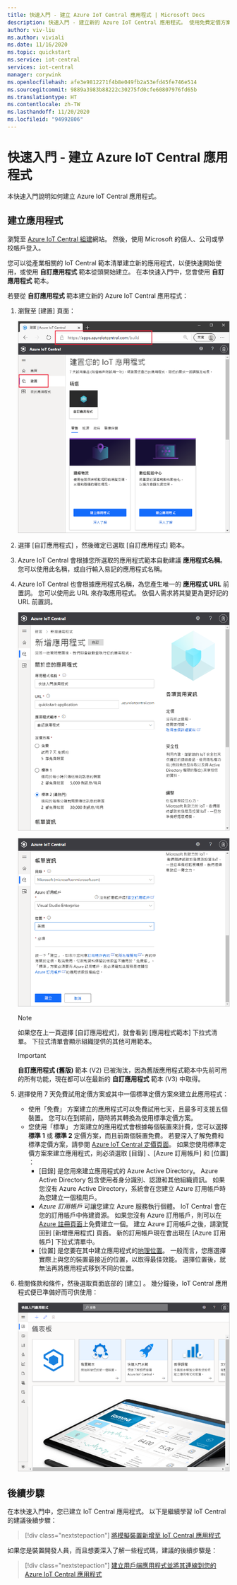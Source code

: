 ```yaml
---
title: 快速入門 - 建立 Azure IoT Central 應用程式 | Microsoft Docs
description: 快速入門 - 建立新的 Azure IoT Central 應用程式。 使用免費定價方案或其中一個標準定價方案來建立應用程式。
author: viv-liu
ms.author: viviali
ms.date: 11/16/2020
ms.topic: quickstart
ms.service: iot-central
services: iot-central
manager: corywink
ms.openlocfilehash: afe3e9812271f4b8e049fb2a53efd45fe746e514
ms.sourcegitcommit: 9889a3983b88222c30275fd0cfe60807976fd65b
ms.translationtype: HT
ms.contentlocale: zh-TW
ms.lasthandoff: 11/20/2020
ms.locfileid: "94992806"
---
```

# <a name="quickstart---create-an-azure-iot-central-application"></a>快速入門 - 建立 Azure IoT Central 應用程式

本快速入門說明如何建立 Azure IoT Central 應用程式。

## <a name="create-an-application"></a>建立應用程式

瀏覽至 [Azure IoT Central 組建](https://aka.ms/iotcentral)網站。 然後，使用 Microsoft 的個人、公司或學校帳戶登入。

您可以從產業相關的 IoT Central 範本清單建立新的應用程式，以便快速開始使用，或使用 **自訂應用程式** 範本從頭開始建立。 在本快速入門中，您會使用 **自訂應用程式** 範本。

若要從 **自訂應用程式** 範本建立新的 Azure IoT Central 應用程式：

1. 瀏覽至 [建置]  頁面：

    ![建置 IoT 應用程式頁面](media/quick-deploy-iot-central/iotcentralcreate-new-application.png)

1. 選擇 [自訂應用程式]  ，然後確定已選取 [自訂應用程式]  範本。

1. Azure IoT Central 會根據您所選取的應用程式範本自動建議 **應用程式名稱**。 您可以使用此名稱，或自行輸入易記的應用程式名稱。

1. Azure IoT Central 也會根據應用程式名稱，為您產生唯一的 **應用程式 URL** 前置詞。 您可以使用此 URL 來存取應用程式。 依個人需求將其變更為更好記的 URL 前置詞。

    ![Azure IoT Central 的建立應用程式頁面](media/quick-deploy-iot-central/iotcentralcreate-custom.png)

    ![Azure IoT Central 計費資訊](media/quick-deploy-iot-central/iotcentralcreate-billinginfo.png)

    > [!NOTE]
    > 如果您在上一頁選擇 [自訂應用程式]，就會看到 [應用程式範本] 下拉式清單。 下拉式清單會顯示組織提供的其他可用範本。

    >[!IMPORTANT]
    >**自訂應用程式 (舊版)** 範本 (V2) 已被淘汰，因為舊版應用程式範本中先前可用的所有功能，現在都可以在最新的 **自訂應用程式** 範本 (V3) 中取得。

1. 選擇使用 7 天免費試用定價方案或其中一個標準定價方案來建立此應用程式：

    - 使用「免費」  方案建立的應用程式可以免費試用七天，且最多可支援五個裝置。 您可以在到期前，隨時將其轉換為使用標準定價方案。
    - 您使用「標準」  方案建立的應用程式會根據每個裝置來計費，您可以選擇 **標準 1** 或 **標準 2** 定價方案，而且前兩個裝置免費。 若要深入了解免費和標準定價方案，請參閱 [Azure IoT Central 定價頁面](https://azure.microsoft.com/pricing/details/iot-central/)。 如果您使用標準定價方案來建立應用程式，則必須選取 [目錄]  、[Azure 訂用帳戶]  和 [位置]  ：
        - [目錄]  是您用來建立應用程式的 Azure Active Directory。 Azure Active Directory 包含使用者身分識別、認證和其他組織資訊。 如果您沒有 Azure Active Directory，系統會在您建立 Azure 訂用帳戶時為您建立一個租用戶。
        - *Azure 訂用帳戶* 可讓您建立 Azure 服務執行個體。 IoT Central 會在您的訂用帳戶中佈建資源。 如果您沒有 Azure 訂用帳戶，則可以在 [Azure 註冊頁面](https://aka.ms/createazuresubscription)上免費建立一個。 建立 Azure 訂用帳戶之後，請瀏覽回到 [新增應用程式]  頁面。 新的訂用帳戶現在會出現在 [Azure 訂用帳戶]  下拉式清單中。
        - [位置]  是您要在其中建立應用程式的[地理位置](https://azure.microsoft.com/global-infrastructure/geographies/)。 一般而言，您應選擇實際上與您的裝置最接近的位置，以取得最佳效能。 選擇位置後，就無法再將應用程式移到不同的位置。

1. 檢閱條款和條件，然後選取頁面底部的 [建立]  。 幾分鐘後，IoT Central 應用程式便已準備好而可供使用：

    ![Azure IoT Central 應用程式](media/quick-deploy-iot-central/iotcentral-application.png)

## <a name="next-steps"></a>後續步驟

在本快速入門中，您已建立 IoT Central 應用程式。 以下是繼續學習 IoT Central 的建議後續步驟：

> [!div class="nextstepaction"]
> [將模擬裝置新增至 IoT Central 應用程式](./quick-create-simulated-device.md)

如果您是裝置開發人員，而且想要深入了解一些程式碼，建議的後續步驟是：
> [!div class="nextstepaction"]
> [建立用戶端應用程式並將其連線到您的 Azure IoT Central 應用程式](./tutorial-connect-device-nodejs.md)